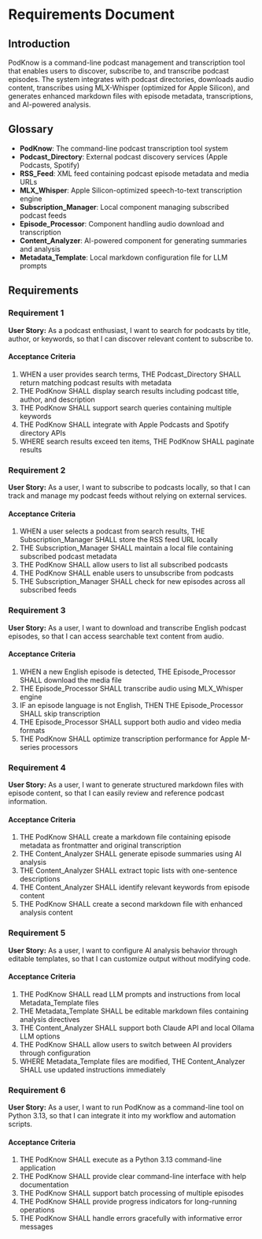 # Requirements Document

## Introduction

PodKnow is a command-line podcast management and transcription tool that enables users to discover, subscribe to, and transcribe podcast episodes. The system integrates with podcast directories, downloads audio content, transcribes using MLX-Whisper (optimized for Apple Silicon), and generates enhanced markdown files with episode metadata, transcriptions, and AI-powered analysis.

## Glossary

- **PodKnow**: The command-line podcast transcription tool system
- **Podcast_Directory**: External podcast discovery services (Apple Podcasts, Spotify)
- **RSS_Feed**: XML feed containing podcast episode metadata and media URLs
- **MLX_Whisper**: Apple Silicon-optimized speech-to-text transcription engine
- **Subscription_Manager**: Local component managing subscribed podcast feeds
- **Episode_Processor**: Component handling audio download and transcription
- **Content_Analyzer**: AI-powered component for generating summaries and analysis
- **Metadata_Template**: Local markdown configuration file for LLM prompts

## Requirements

### Requirement 1

**User Story:** As a podcast enthusiast, I want to search for podcasts by title, author, or keywords, so that I can discover relevant content to subscribe to.

#### Acceptance Criteria

1. WHEN a user provides search terms, THE Podcast_Directory SHALL return matching podcast results with metadata
2. THE PodKnow SHALL display search results including podcast title, author, and description
3. THE PodKnow SHALL support search queries containing multiple keywords
4. THE PodKnow SHALL integrate with Apple Podcasts and Spotify directory APIs
5. WHERE search results exceed ten items, THE PodKnow SHALL paginate results

### Requirement 2

**User Story:** As a user, I want to subscribe to podcasts locally, so that I can track and manage my podcast feeds without relying on external services.

#### Acceptance Criteria

1. WHEN a user selects a podcast from search results, THE Subscription_Manager SHALL store the RSS feed URL locally
2. THE Subscription_Manager SHALL maintain a local file containing subscribed podcast metadata
3. THE PodKnow SHALL allow users to list all subscribed podcasts
4. THE PodKnow SHALL enable users to unsubscribe from podcasts
5. THE Subscription_Manager SHALL check for new episodes across all subscribed feeds

### Requirement 3

**User Story:** As a user, I want to download and transcribe English podcast episodes, so that I can access searchable text content from audio.

#### Acceptance Criteria

1. WHEN a new English episode is detected, THE Episode_Processor SHALL download the media file
2. THE Episode_Processor SHALL transcribe audio using MLX_Whisper engine
3. IF an episode language is not English, THEN THE Episode_Processor SHALL skip transcription
4. THE Episode_Processor SHALL support both audio and video media formats
5. THE PodKnow SHALL optimize transcription performance for Apple M-series processors

### Requirement 4

**User Story:** As a user, I want to generate structured markdown files with episode content, so that I can easily review and reference podcast information.

#### Acceptance Criteria

1. THE PodKnow SHALL create a markdown file containing episode metadata as frontmatter and original transcription
2. THE Content_Analyzer SHALL generate episode summaries using AI analysis
3. THE Content_Analyzer SHALL extract topic lists with one-sentence descriptions
4. THE Content_Analyzer SHALL identify relevant keywords from episode content
5. THE PodKnow SHALL create a second markdown file with enhanced analysis content

### Requirement 5

**User Story:** As a user, I want to configure AI analysis behavior through editable templates, so that I can customize output without modifying code.

#### Acceptance Criteria

1. THE PodKnow SHALL read LLM prompts and instructions from local Metadata_Template files
2. THE Metadata_Template SHALL be editable markdown files containing analysis directives
3. THE Content_Analyzer SHALL support both Claude API and local Ollama LLM options
4. THE PodKnow SHALL allow users to switch between AI providers through configuration
5. WHERE Metadata_Template files are modified, THE Content_Analyzer SHALL use updated instructions immediately

### Requirement 6

**User Story:** As a user, I want to run PodKnow as a command-line tool on Python 3.13, so that I can integrate it into my workflow and automation scripts.

#### Acceptance Criteria

1. THE PodKnow SHALL execute as a Python 3.13 command-line application
2. THE PodKnow SHALL provide clear command-line interface with help documentation
3. THE PodKnow SHALL support batch processing of multiple episodes
4. THE PodKnow SHALL provide progress indicators for long-running operations
5. THE PodKnow SHALL handle errors gracefully with informative error messages